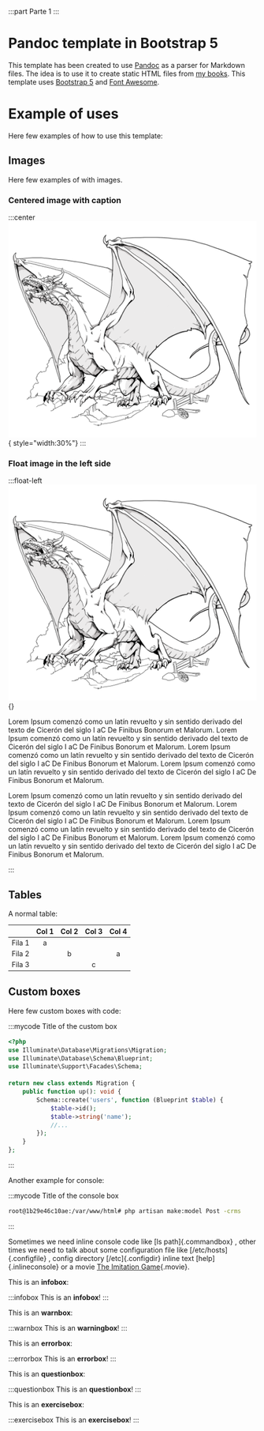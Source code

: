 :::part
Parte 1
:::

# Pandoc template in Bootstrap 5

This template has been created to use [Pandoc](https://pandoc.org/) as a parser for Markdown files. The idea is to use it to create static HTML files from [my books](https://github.com/yuki/my-books). This template uses [Bootstrap 5](https://getbootstrap.com/) and [Font Awesome](https://fontawesome.com/).


# Example of uses
Here few examples of how to use this template:

## Images

Here few examples of with images.

### Centered image with caption

:::center
![this is a dragon](img/cover.png){ style="width:30%"}
:::

### Float image in the left side

:::float-left
![this is a dragon](img/cover.png){}

Lorem Ipsum comenzó como un latín revuelto y sin sentido derivado del texto de Cicerón del siglo I aC De Finibus Bonorum et Malorum. Lorem Ipsum comenzó como un latín revuelto y sin sentido derivado del texto de Cicerón del siglo I aC De Finibus Bonorum et Malorum. Lorem Ipsum comenzó como un latín revuelto y sin sentido derivado del texto de Cicerón del siglo I aC De Finibus Bonorum et Malorum. Lorem Ipsum comenzó como un latín revuelto y sin sentido derivado del texto de Cicerón del siglo I aC De Finibus Bonorum et Malorum. 

Lorem Ipsum comenzó como un latín revuelto y sin sentido derivado del texto de Cicerón del siglo I aC De Finibus Bonorum et Malorum. Lorem Ipsum comenzó como un latín revuelto y sin sentido derivado del texto de Cicerón del siglo I aC De Finibus Bonorum et Malorum. Lorem Ipsum comenzó como un latín revuelto y sin sentido derivado del texto de Cicerón del siglo I aC De Finibus Bonorum et Malorum. Lorem Ipsum comenzó como un latín revuelto y sin sentido derivado del texto de Cicerón del siglo I aC De Finibus Bonorum et Malorum. 

:::


## Tables

A normal table:

|        | Col 1 | Col 2 | Col 3 | Col 4 |
|:------:|:-----:|:-----:|:-----:|:-----:|
| Fila 1 |   a   |       |       |       |
| Fila 2 |       |   b   |       |   a   |
| Fila 3 |       |       |   c   |       |




## Custom boxes
Here few custom boxes with code:

:::mycode
Title of the custom box

```php
<?php
use Illuminate\Database\Migrations\Migration;
use Illuminate\Database\Schema\Blueprint;
use Illuminate\Support\Facades\Schema;

return new class extends Migration {
    public function up(): void {
        Schema::create('users', function (Blueprint $table) {
            $table->id();
            $table->string('name');
            //...
        });
    }
};
```
:::

Another example for console:

:::mycode
Title of the console box

```bash
root@1b29e46c10ae:/var/www/html# php artisan make:model Post -crms
```
:::

Sometimes we need inline console code like [ls path]{.commandbox} , other times we need to talk about some configuration file like  [/etc/hosts]{.configfile} , config directory [/etc]{.configdir} inline text [help]{.inlineconsole} or a movie [The Imitation Game](https://www.imdb.com/title/tt2084970/){.movie}. 


This is an **infobox**:

:::infobox
This is an  **infobox**!
:::

This is an **warnbox**:

:::warnbox
This is an  **warningbox**!
:::

This is an **errorbox**:

:::errorbox
This is an  **errorbox**!
:::

This is an  **questionbox**:

:::questionbox
This is an  **questionbox**!
:::

This is an **exercisebox**:

:::exercisebox
This is an  **exercisebox**!
:::